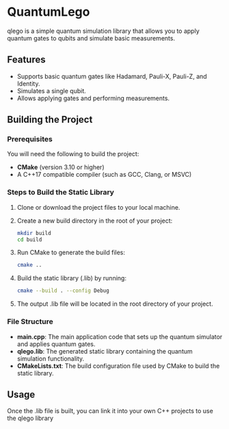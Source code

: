 # QuantumLego

qlego is a simple quantum simulation library that allows you to apply quantum gates to qubits and simulate basic measurements.

## Features
- Supports basic quantum gates like Hadamard, Pauli-X, Pauli-Z, and Identity.
- Simulates a single qubit.
- Allows applying gates and performing measurements.

## Building the Project

### Prerequisites
You will need the following to build the project:
- **CMake** (version 3.10 or higher)
- A C++17 compatible compiler (such as GCC, Clang, or MSVC)

### Steps to Build the Static Library

1. Clone or download the project files to your local machine.

2. Create a new build directory in the root of your project:
    ```sh
    mkdir build
    cd build
    ```

3. Run CMake to generate the build files:
    ```sh
    cmake ..
    ```

4. Build the static library (.lib) by running:
    ```sh
    cmake --build . --config Debug
    ```

5. The output .lib file will be located in the root directory of your project.

### File Structure

- **main.cpp**: The main application code that sets up the quantum simulator and applies quantum gates.
- **qlego.lib**: The generated static library containing the quantum simulation functionality.
- **CMakeLists.txt**: The build configuration file used by CMake to build the static library.

## Usage

Once the .lib file is built, you can link it into your own C++ projects to use the qlego library